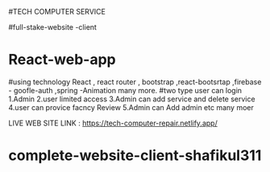 #TECH COMPUTER SERVICE

#full-stake-website -client
# React-web-app
#using technology React , react router , bootstrap ,react-bootsrtap ,firebase - goofle-auth ,spring -Animation many more.
#two type user can login 
1.Admin
2.user limited access
3.Admin can add service and delete service
4.user can provice facncy Review
5.Admin can Add admin etc many moer

LIVE WEB SITE LINK :  https://tech-computer-repair.netlify.app/

# complete-website-client-shafikul311
